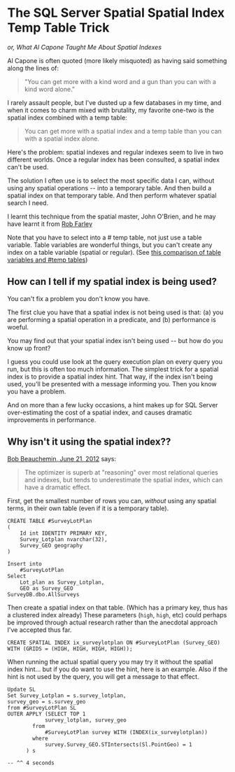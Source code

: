 ﻿# The SQL Server Spatial Spatial Index Temp Table Trick

*or, What Al Capone Taught Me About Spatial Indexes*

Al Capone is often quoted (more likely misquoted) as having said something along the lines of:

> "You can get more with a kind word and a gun than you can with a kind word alone."

I rarely assault people, but I've dusted up a few databases in my time, and when it comes to charm mixed with brutality, my favorite one-two is the spatial index combined with a temp table:

>You can get more with a spatial index and a temp table than you can with a spatial index alone.

Here's the problem: spatial indexes and regular indexes seem to live in two different worlds. Once a regular index has been consulted, a spatial index can't be used.

The solution I often use is to select the most specific data I can, without using any spatial operations -- into a temporary table. And then build a spatial index on that temporary table. And then perform whatever spatial search I need.


I learnt this technique from the spatial master, John O'Brien, and he may have learnt it from [Rob Farley](http://sqlblog.com/blogs/rob_farley/)


Note that you have to select into a # temp table, not just use a table variable. Table variables are wonderful things, but you can't create any index on a table variable (spatial or regular). (See [this comparison of table variables and #temp tables](http://stackoverflow.com/a/13777841/49))

## How can I tell if my spatial index is being used?

You can't fix a problem you don't know you have.

The first clue you have that a spatial index is not being used is that: (a) you are performing a spatial operation in a predicate, and (b) performance is woeful.

You may find out that your spatial index isn't being used -- but how do you know up front?

I guess you could use look at the query execution plan on every query you run, but this is often too much information. The simplest trick for a spatial index is to provide a spatial index hint. That way, if the index isn't being used, you'll be presented with a message informing you. Then you know you have a problem.

And on more than a few lucky occasions, a hint makes up for SQL Server over-estimating the cost of a spatial index, and causes dramatic improvements in performance.


## Why isn't it using the spatial index??

[Bob Beauchemin, June 21, 2012](http://www.sqlskills.com/blogs/bobb/does-everybody-get-that-spatial-index-reprise/) says:

> The optimizer is superb at "reasoning" over most relational queries and indexes, but tends to underestimate the spatial index, which can have a dramatic effect.


First, get the smallest number of rows you can, *without* using any spatial terms, in their own table (even if it is a temporary table).


    CREATE TABLE #SurveyLotPlan
    (
        Id int IDENTITY PRIMARY KEY,
        Survey_Lotplan nvarchar(32),
        Survey_GEO geography
    )

    Insert into
        #SurveyLotPlan
    Select
        Lot_plan as Survey_Lotplan,
        GEO as Survey_GEO
    SurveyDB.dbo.AllSurveys



Then create a spatial index on that table. (Which has a primary key, thus has a clustered index already) These parameters (`high`, `high`, etc) could perhaps be improved through actual research rather than the anecdotal approach I've accepted thus far.



    CREATE SPATIAL INDEX ix_surveylotplan ON #SurveyLotPlan (Survey_GEO) WITH (GRIDS = (HIGH, HIGH, HIGH, HIGH));



When running the actual spatial query you may try it without the spatial index hint... but if you do want to use the hint, here is an example. Also if the hint is not used by the query, you will get a message to that effect.



    Update SL
    Set Survey_Lotplan = s.survey_lotplan,
    survey_geo = s.survey_geo
    from #SurveyLotPlan SL
    OUTER APPLY (SELECT TOP 1
                survey_lotplan, survey_geo
            from
                #SurveyLotPlan survey WITH (INDEX(ix_surveylotplan))
            where
                survey.Survey_GEO.STIntersects(Sl.PointGeo) = 1
          ) s

    -- ^^ 4 seconds
